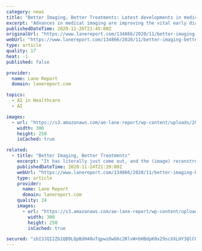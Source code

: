 ```yaml
---
category: news
title: "Better Imaging, Better Treatments: Latest developments in medical imaging in Kentucky"
excerpt: "Advances in medical imaging are improving the vital early diagnostic process that saves thousands of lives in Kentucky every year. Ultrasound, MRIs and CT scans provide radiologists with the data to diagnose a wide range of diseases from fatty livers and varicose veins to cancer and stroke."
publishedDateTime: 2020-11-26T21:45:00Z
originalUrl: "https://www.lanereport.com/134866/2020/11/better-imaging-better-treatments/"
webUrl: "https://www.lanereport.com/134866/2020/11/better-imaging-better-treatments/"
type: article
quality: 17
heat: -1
published: false

provider:
  name: Lane Report
  domain: lanereport.com

topics:
  - AI in Healthcare
  - AI

images:
  - url: "https://s3.amazonaws.com/ae-lane-report/wp-content/uploads/2020/11/12141847/SKO_Lane_Rpt_300x250px_Real_Estate.jpg"
    width: 300
    height: 250
    isCached: true

related:
  - title: "Better Imaging, Better Treatments"
    excerpt: "It has literally just come out, and the (image) reconstruction ability of the machine is faster and better than ever before.” The scanning technology received approval from the U.S. Food and Drug Administration (FDA) in 2020 and is new to the market."
    publishedDateTime: 2020-11-24T21:20:00Z
    webUrl: "https://www.lanereport.com/134866/2020/11/better-imaging-better-treatments/"
    type: article
    provider:
      name: Lane Report
      domain: lanereport.com
    quality: 24
    images:
      - url: "https://s3.amazonaws.com/ae-lane-report/wp-content/uploads/2020/11/17131742/editorial-cal-Rectangle1.jpg"
        width: 300
        height: 250
        isCached: true

secured: "zbI3JQI2Zb1QB9LQpBdH40uTqpwzOw66c2RlvW+bHBdpK0x29scXXLHY3QlCUFagQ634pjdObS9B6SZOee/UAlnVq0STybqnMZl17R/Be3SSNDTXZxIYHhsfA5O/377hDRfUqfv3IOzW8OclqVJ0QBOSx/aGMEIwbjFTLYSoUodbFMDikhoYZGhVW8ULB2QiaRFcKyCiWgess1tv4EdVH8V7+7UJn95CTrn8tjLBUfb3SXmz73XjmtrFl0cJeWMGKYtKqVbu9QNQyGVQO8SbeodqIqfQzBfs65PAQpY81wuScy33vfFb3P/k0zzcZSQyXwcYPB8K3ivoOz0Zm5nTf5lH5eaU185ScdAoKXQGjJk=;MGweRoIkx5gujcg7qJPnlg=="
---
```


